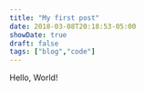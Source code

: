 ```yaml
---
title: "My first post"
date: 2018-03-08T20:18:53-05:00
showDate: true
draft: false
tags: ["blog","code"]
---
```


Hello, World!